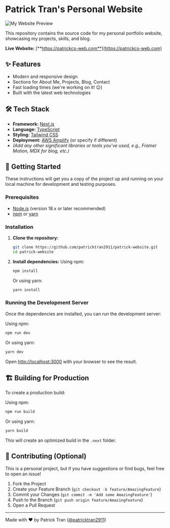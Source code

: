 # Patrick Tran's Personal Website

![My Website Preview]()

This repository contains the source code for my personal portfolio website, showcasing my projects, skills, and blog.

**Live Website:** [**https://patrickcs-web.com**](https://patrickcs-web.com)

## ✨ Features

- Modern and responsive design
- Sections for About Me, Projects, Blog, Contact
- Fast loading times (we're working on it! 😉)
- Built with the latest web technologies

## 🛠️ Tech Stack

- **Framework:** [Next.js](https://nextjs.org/)
- **Language:** [TypeScript](https://www.typescriptlang.org/)
- **Styling:** [Tailwind CSS](https://tailwindcss.com/)
- **Deployment:** [AWS Amplify](https://aws.amazon.com/amplify/) (or specify if different)
- _(Add any other significant libraries or tools you've used, e.g., Framer Motion, MDX for blog, etc.)_

## 🚀 Getting Started

These instructions will get you a copy of the project up and running on your local machine for development and testing purposes.

### Prerequisites

- [Node.js](https://nodejs.org/) (version 18.x or later recommended)
- [npm](https://www.npmjs.com/) or [yarn](https://yarnpkg.com/)

### Installation

1.  **Clone the repository:**

    ```bash
    git clone https://github.com/patricktran2911/patrick-website.git
    cd patrick-website
    ```

2.  **Install dependencies:**
    Using npm:
    ```bash
    npm install
    ```
    Or using yarn:
    ```bash
    yarn install
    ```

### Running the Development Server

Once the dependencies are installed, you can run the development server:

Using npm:

```bash
npm run dev
```

Or using yarn:

```bash
yarn dev
```

Open [http://localhost:3000](http://localhost:3000) with your browser to see the result.

## 🏗️ Building for Production

To create a production build:

Using npm:

```bash
npm run build
```

Or using yarn:

```bash
yarn build
```

This will create an optimized build in the `.next` folder.

## 🤝 Contributing (Optional)

This is a personal project, but if you have suggestions or find bugs, feel free to open an issue!

1.  Fork the Project
2.  Create your Feature Branch (`git checkout -b feature/AmazingFeature`)
3.  Commit your Changes (`git commit -m 'Add some AmazingFeature'`)
4.  Push to the Branch (`git push origin feature/AmazingFeature`)
5.  Open a Pull Request

---

Made with ❤️ by Patrick Tran ([@patricktran2911](https://github.com/patricktran2911))
